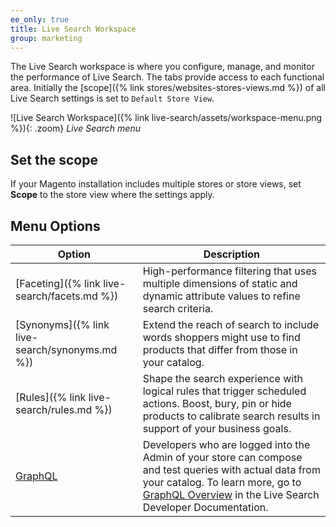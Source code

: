 ```yaml
---
ee_only: true
title: Live Search Workspace
group: marketing
---
```


The Live Search workspace is where you configure, manage, and monitor the performance of Live Search. The tabs provide access to each functional area. Initially the [scope]({% link stores/websites-stores-views.md %}) of all Live Search settings is set to `Default Store View`.

![Live Search Workspace]({% link live-search/assets/workspace-menu.png %}){: .zoom}
_Live Search menu_
## Set the scope
If your Magento installation includes multiple stores or store views, set **Scope** to the store view where the settings apply.

## Menu Options

|Option|Description|
|--- |--- |
|[Faceting]({% link live-search/facets.md %}) |High-performance filtering that uses multiple dimensions of static and dynamic attribute values to refine search criteria.|
|[Synonyms]({% link live-search/synonyms.md %}) |Extend the reach of search to include words shoppers might use to find products that differ from those in your catalog.|
|[Rules]({% link live-search/rules.md %}) |Shape the search experience with logical rules that trigger scheduled actions. Boost, bury, pin or hide products to calibrate search results in support of your business goals.|
|[GraphQL](https://devdocs.magento.com/live-search/graphql-playground.md/) |Developers who are logged into the Admin of your store can compose and test queries with actual data from your catalog. To learn more, go to [GraphQL Overview](https://devdocs.magento.com/guides/v2.4/graphql/) in the Live Search Developer Documentation.|
